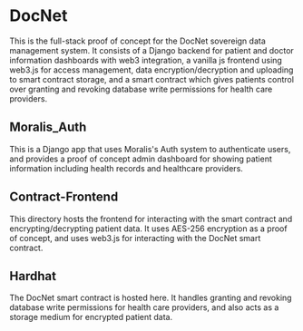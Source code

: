 # DocNet

This is the full-stack proof of concept for the DocNet sovereign data management system. It consists of a Django backend for patient and doctor information dashboards with web3 integration, a vanilla js frontend using web3.js for access management, data encryption/decryption and uploading to smart contract storage, and a smart contract which gives patients control over granting and revoking database write permissions for health care providers.

## Moralis_Auth

This is a Django app that uses Moralis's Auth system to authenticate users, and provides a proof of concept admin dashboard for showing patient information including health records and healthcare providers.

## Contract-Frontend

This directory hosts the frontend for interacting with the smart contract and encrypting/decrypting patient data. It uses AES-256 encryption as a proof of concept, and uses web3.js for interacting with the DocNet smart contract. 

## Hardhat

The DocNet smart contract is hosted here. It handles granting and revoking database write permissions for health care providers, and also acts as a storage medium for encrypted patient data. 

